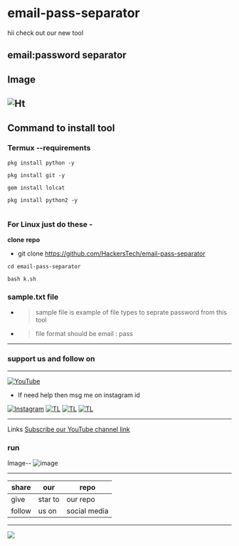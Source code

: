 # email-pass-separator


hii check out  our new tool
## email:password separator
Image ![]()
---
![Ht](https://img.shields.io/badge/Made%20by-hackersTech-brightgreen)
---

## Command to install tool

### Termux --requirements
```
pkg install python -y

pkg install git -y

gem install lolcat

pkg install python2 -y


```

### For Linux just do these -

**clone** **repo**


- git clone https://github.com/HackersTech/email-pass-separator
```
cd email-pass-separator

bash k.sh
```
### sample.txt file
- >sample file is example of file types to seprate password from this tool
- >file format should be email : pass
---
### support us and follow on 

---
<a href="https://youtube.com/channel/UCEX1r_jZouOOpKY7DiWIR6A"><img title="YouTube" src="https://img.shields.io/badge/YouTube-Hackers Tech-blue?style=for-the-badge&logo=Youtube"></a>

- If need help then msg me on instagram id

[![Instagram](https://img.shields.io/badge/INSTAGRAM-ForHelp-green?style=for-the-badge&logo=instagram)](
https://instagram.com/hackers__tech?utm_medium=copy_link)
[![TL](https://img.shields.io/badge/TELEGRAM-CHANNEL-brightgreen?style=for-the-badge&logo=telegram)](https://t.me/hacker_s_tech)
[![TL](https://img.shields.io/badge/Twitter-account-red?style=for-the-badge&logo=Twitter)](https://twitter.com/HackersTech1?s=09)
[![TL](https://img.shields.io/badge/reddit-account-blueviolet?style=for-the-badge&logo=reddit)](https://twitter.com/HackersTech1?s=09)



---
Links
[Subscribe our YouTube channel link](https://youtube.com/channel/UCEX1r_jZouOOpKY7DiWIR6A)


### run
Image--
![image]()

---
|share|our|repo |
|----|----|----|
|give|star to|our repo |
|follow|us on|social media|

---

![](https://www.codewars.com/users/Hackers%20Tech/badges/large)
